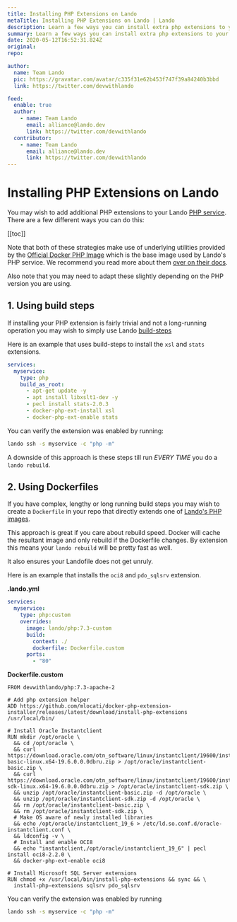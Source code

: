 ```yaml
---
title: Installing PHP Extensions on Lando
metaTitle: Installing PHP Extensions on Lando | Lando
description: Learn a few ways you can install extra php extensions to your Lando PHP service
summary: Learn a few ways you can install extra php extensions to your Lando PHP service
date: 2020-05-12T16:52:31.824Z
original:
repo:

author:
  name: Team Lando
  pic: https://gravatar.com/avatar/c335f31e62b453f747f39a84240b3bbd
  link: https://twitter.com/devwithlando

feed:
  enable: true
  author:
    - name: Team Lando
      email: alliance@lando.dev
      link: https://twitter.com/devwithlando
  contributor:
    - name: Team Lando
      email: alliance@lando.dev
      link: https://twitter.com/devwithlando
---
```


# Installing PHP Extensions on Lando

<GuideHeader test="https://circleci.com/gh/lando/lando/tree/master" name="Team Lando" pic="https://gravatar.com/avatar/c335f31e62b453f747f39a84240b3bbd" link="https://twitter.com/devwithlando" />
<YouTube url="" />

You may wish to add additional PHP extensions to your Lando [PHP service](./../config/php.md). There are a few different ways you can do this:

[[toc]]

Note that both of these strategies make use of underlying utilities provided by the [Official Docker PHP Image]() which is the base image used by Lando's PHP service. We recommend you read more about them [over on their docs](https://hub.docker.com/_/php).

Also note that you may need to adapt these slightly depending on the PHP version you are using.

## 1. Using build steps

If installing your PHP extension is fairly trivial and not a long-running operation you may wish to simply use Lando [build-steps](./../config/services.md#build-steps)

Here is an example that uses build-steps to install the `xsl` and `stats` extensions.

```yaml
services:
  myservice:
    type: php
    build_as_root:
      - apt-get update -y
      - apt install libxslt1-dev -y
      - pecl install stats-2.0.3
      - docker-php-ext-install xsl
      - docker-php-ext-enable stats
```

You can verify the extension was enabled by running:

```bash
lando ssh -s myservice -c "php -m"
```

A downside of this approach is these steps till run _EVERY TIME_ you do a `lando rebuild`.

## 2. Using Dockerfiles

If you have complex, lengthy or long running build steps you may wish to create a `Dockerfile` in your repo that directly extends one of [Lando's PHP images](https://hub.docker.com/r/devwithlando/php/tags).

This approach is great if you care about rebuild speed. Docker will cache the resultant image and only rebuild if the Dockerfile changes. By extension this means your `lando rebuild` will be pretty fast as well.

It also ensures your Landofile does not get unruly.

Here is an example that installs the `oci8` and `pdo_sqlsrv` extension.

**.lando.yml**

```yaml
services:
  myservice:
    type: php:custom
    overrides:
      image: lando/php:7.3-custom
      build:
        context: ./
        dockerfile: Dockerfile.custom
      ports:
        - "80"
```

**Dockerfile.custom**

```docker
FROM devwithlando/php:7.3-apache-2

# Add php extension helper
ADD https://github.com/mlocati/docker-php-extension-installer/releases/latest/download/install-php-extensions /usr/local/bin/

# Install Oracle Instantclient
RUN mkdir /opt/oracle \
  && cd /opt/oracle \
  && curl https://download.oracle.com/otn_software/linux/instantclient/19600/instantclient-basic-linux.x64-19.6.0.0.0dbru.zip > /opt/oracle/instantclient-basic.zip \
  && curl https://download.oracle.com/otn_software/linux/instantclient/19600/instantclient-sdk-linux.x64-19.6.0.0.0dbru.zip > /opt/oracle/instantclient-sdk.zip \
  && unzip /opt/oracle/instantclient-basic.zip -d /opt/oracle \
  && unzip /opt/oracle/instantclient-sdk.zip -d /opt/oracle \
  && rm /opt/oracle/instantclient-basic.zip \
  && rm /opt/oracle/instantclient-sdk.zip \
  # Make OS aware of newly installed libraries
  && echo /opt/oracle/instantclient_19_6 > /etc/ld.so.conf.d/oracle-instantclient.conf \
  && ldconfig -v \
  # Install and enable OCI8
  && echo "instantclient,/opt/oracle/instantclient_19_6" | pecl install oci8-2.2.0 \
  && docker-php-ext-enable oci8

# Install Microsoft SQL Server extensions
RUN chmod +x /usr/local/bin/install-php-extensions && sync && \
  install-php-extensions sqlsrv pdo_sqlsrv
```

You can verify the extension was enabled by running

```bash
lando ssh -s myservice -c "php -m"
```

<GuideFooter test="https://circleci.com/gh/lando/lando/tree/master" original="" repo="https://github.com/lando/lando/tree/master/examples/php-extensions"/>
<Newsletter />
